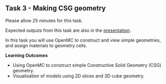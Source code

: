 
## Task 3 - Making CSG geometry

Please allow 25 minutes for this task.

Expected outputs from this task are also in the [presentation](https://slides.com/openmc_workshop/neutronics_workshop#/4).

In this task you will use OpenMC to construct and view simple geometries, and assign materials to geometry cells.

**Learning Outcomes**

- Using OpenMC to construct simple Constructive Solid Geometry (CSG) geometry.
- Visualisation of models using 2D slices and 3D cube geometry.
